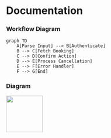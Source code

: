 # Documentation

### Workflow Diagram

```
graph TD
    A[Parse Input] --> B[Authenticate]
    B --> C[Fetch Booking]
    C --> D[Confirm Action]
    D --> E[Process Cancellation]
    E --> F[Error Handler]
    F --> G[End]
```

### Diagram
<img src="../../assets/graph1.png" width="100">